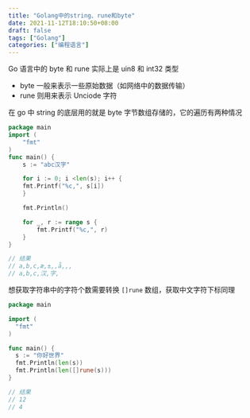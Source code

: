 ```yaml
---
title: "Golang中的string、rune和byte"
date: 2021-11-12T18:10:50+08:00
draft: false
tags: ["Golang"]
categories: ["编程语言"]
---
```


Go 语言中的 byte 和 rune 实际上是 uin8 和 int32 类型

- byte 一般来表示一些原始数据（如网络中的数据传输）
- rune 则用来表示 Unciode 字符

在 go 中 string 的底层用的就是 byte 字节数组存储的，它的遍历有两种情况

```Go
package main
import (
    "fmt"
)
func main() {
    s := "abc汉字"

    for i := 0; i <len(s); i++ {
    fmt.Printf("%c,", s[i])
    }

    fmt.Println()

    for _, r := range s {
        fmt.Printf("%c,", r)
    }
}

// 结果
// a,b,c,æ,±,,å,­,,
// a,b,c,汉,字,


```

想获取字符串中的字符个数需要转换 `[]rune` 数组，获取中文字符下标同理

```Go
package main

import (
  "fmt"
)

func main() {
  s := "你好世界"
  fmt.Println(len(s))
  fmt.Println(len([]rune(s)))
}

// 结果
// 12
// 4
```